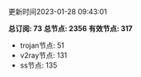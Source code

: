 更新时间2023-01-28 09:43:01

**总订阅: 73**
**总节点: 2356**
**有效节点: 317**
- trojan节点: 51
- v2ray节点: 131
- ss节点: 135
